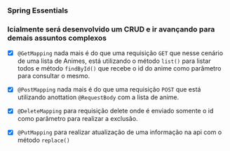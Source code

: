 ### Spring Essentials

### Icialmente será desenvolvido um CRUD e ir avançando para demais assuntos complexos 

- [x] ``@GetMapping`` nada mais é do que uma requisição ``GET`` que nesse cenário de uma lista de Animes, está utilizando o 
método ``list()`` para listar todos e método ``findById()`` que recebe o id do anime como parâmetro para consultar o mesmo.
  
- [x] ``@PostMapping`` nada mais é do que uma requisição ``POST`` que está utilizando anottation ``@RequestBody`` com a lista de anime.

- [x] ``@DeleteMapping`` para requisição delete onde é enviado somente o id como parâmetro para realizar a exclusão.

- [x] ``@PutMapping`` para realizar atualização de uma informação na api com o método ``replace()``
